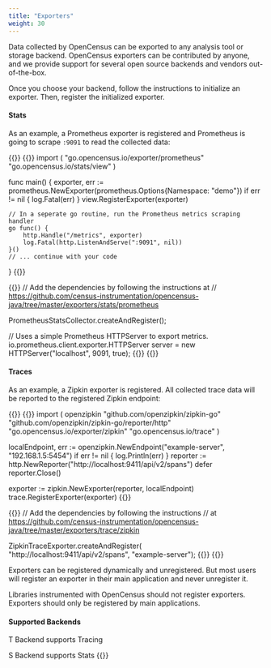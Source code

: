 ```yaml
---
title: "Exporters"
weight: 30
---
```


Data collected by OpenCensus can be exported to any analysis tool or storage backend.
OpenCensus exporters can be contributed by anyone, and we provide support for several
open source backends and vendors out-of-the-box.

Once you choose your backend, follow the instructions to initialize an exporter.
Then, register the initialized exporter.

#### Stats

As an example, a Prometheus exporter is registered and Prometheus is going to scrape
`:9091` to read the collected data:

{{<tabs Go Java>}}
  {{<highlight go>}}
import (
    "go.opencensus.io/exporter/prometheus"
    "go.opencensus.io/stats/view"
)

func main() {
    exporter, err := prometheus.NewExporter(prometheus.Options{Namespace: "demo"})
    if err != nil {
        log.Fatal(err)
    }
    view.RegisterExporter(exporter)

    // In a seperate go routine, run the Prometheus metrics scraping handler
    go func() {
        http.Handle("/metrics", exporter)
        log.Fatal(http.ListenAndServe(":9091", nil))
    }()
    // ... continue with your code
}
  {{</highlight>}}

  {{<highlight java>}}
// Add the dependencies by following the instructions at
// https://github.com/census-instrumentation/opencensus-java/tree/master/exporters/stats/prometheus

PrometheusStatsCollector.createAndRegister();

// Uses a simple Prometheus HTTPServer to export metrics.
io.prometheus.client.exporter.HTTPServer server =
    new HTTPServer("localhost", 9091, true);
  {{</highlight>}}
{{</tabs>}}

#### Traces

As an example, a Zipkin exporter is registered. All collected trace data will be reported
to the registered Zipkin endpoint:

{{<tabs Go Java>}}
  {{<highlight go>}}
import (
    openzipkin "github.com/openzipkin/zipkin-go"
    "github.com/openzipkin/zipkin-go/reporter/http"
    "go.opencensus.io/exporter/zipkin"
    "go.opencensus.io/trace"
)

localEndpoint, err := openzipkin.NewEndpoint("example-server", "192.168.1.5:5454")
if err != nil {
    log.Println(err)
}
reporter := http.NewReporter("http://localhost:9411/api/v2/spans")
defer reporter.Close()

exporter := zipkin.NewExporter(reporter, localEndpoint)
trace.RegisterExporter(exporter)
  {{</highlight>}}

  {{<highlight java>}}
// Add the dependencies by following the instructions
// at https://github.com/census-instrumentation/opencensus-java/tree/master/exporters/trace/zipkin

ZipkinTraceExporter.createAndRegister(
    "http://localhost:9411/api/v2/spans", "example-server");
  {{</highlight>}}
{{</tabs>}}

Exporters can be registered dynamically and unregistered. But most users will register
an exporter in their main application and never unregister it.

Libraries instrumented with OpenCensus should not register exporters. Exporters should
only be registered by main applications.

#### Supported Backends

<abbr class="trace-exporter blue white-text">T</abbr> Backend supports Tracing

<abbr class="stats-exporter teal white-text">S</abbr> Backend supports Stats
{{<feature-matrix>}}
